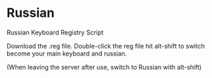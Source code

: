 # Russian
Russian Keyboard Registry Script

Download the .reg file.
Double-click the reg file
hit alt-shift to switch become your main keyboard and russian.

(When leaving the server after use, switch to Russian with alt-shift)
